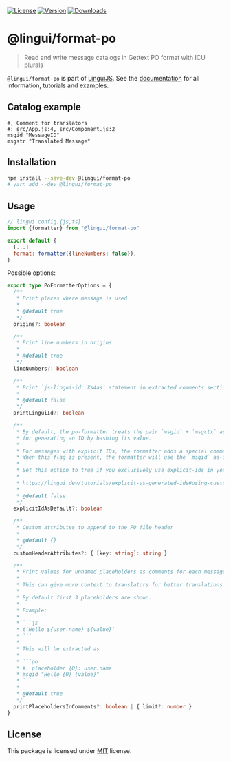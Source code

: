 [![License][badge-license]][license]
[![Version][badge-version]][package]
[![Downloads][badge-downloads]][package]

# @lingui/format-po

> Read and write message catalogs in Gettext PO format with ICU plurals

`@lingui/format-po` is part of [LinguiJS][linguijs]. See the
[documentation][documentation] for all information, tutorials and examples.

## Catalog example

```po
#, Comment for translators
#: src/App.js:4, src/Component.js:2
msgid "MessageID"
msgstr "Translated Message"
```

## Installation

```sh
npm install --save-dev @lingui/format-po
# yarn add --dev @lingui/format-po
```

## Usage

```js
// lingui.config.{js,ts}
import {formatter} from "@lingui/format-po"

export default {
  [...]
  format: formatter({lineNumbers: false}),
}
```

Possible options:

````ts
export type PoFormatterOptions = {
  /**
   * Print places where message is used
   *
   * @default true
   */
  origins?: boolean

  /**
   * Print line numbers in origins
   *
   * @default true
   */
  lineNumbers?: boolean

  /**
   * Print `js-lingui-id: Xs4as` statement in extracted comments section
   *
   * @default false
   */
  printLinguiId?: boolean

  /**
   * By default, the po-formatter treats the pair `msgid` + `msgctx` as the source
   * for generating an ID by hashing its value.
   *
   * For messages with explicit IDs, the formatter adds a special comment `js-lingui-explicit-id` as a flag.
   * When this flag is present, the formatter will use the `msgid` as-is without any additional processing.
   *
   * Set this option to true if you exclusively use explicit-ids in your project.
   *
   * https://lingui.dev/tutorials/explicit-vs-generated-ids#using-custom-id
   *
   * @default false
   */
  explicitIdAsDefault?: boolean

  /**
   * Custom attributes to append to the PO file header
   *
   * @default {}
   */
  customHeaderAttributes?: { [key: string]: string }

  /**
   * Print values for unnamed placeholders as comments for each message.
   *
   * This can give more context to translators for better translations.
   *
   * By default first 3 placeholders are shown.
   *
   * Example:
   *
   * ```js
   * t`Hello ${user.name} ${value}`
   * ```
   *
   * This will be extracted as
   *
   * ```po
   * #. placeholder {0}: user.name
   * msgid "Hello {0} {value}"
   * ```
   *
   * @default true
   */
  printPlaceholdersInComments?: boolean | { limit?: number }
}
````

## License

This package is licensed under [MIT][license] license.

[license]: https://github.com/lingui/js-lingui/blob/main/LICENSE
[linguijs]: https://github.com/lingui/js-lingui
[documentation]: https://lingui.dev
[package]: https://www.npmjs.com/package/@lingui/format-po
[badge-downloads]: https://img.shields.io/npm/dw/@lingui/format-po.svg
[badge-version]: https://img.shields.io/npm/v/@lingui/format-po.svg
[badge-license]: https://img.shields.io/npm/l/@lingui/format-po.svg
